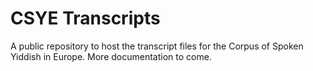 # CSYE Transcripts

A public repository to host the transcript files for the Corpus of Spoken Yiddish in Europe. More documentation to come.
